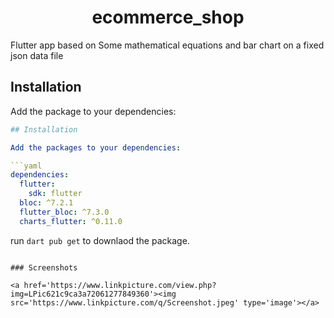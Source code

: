 <h1 align="center">ecommerce_shop</h1>

Flutter app based on Some mathematical equations and bar chart on a fixed json data file

## Installation

Add the package to your dependencies:

```yaml
## Installation

Add the packages to your dependencies:

```yaml
dependencies:
  flutter:
    sdk: flutter
  bloc: ^7.2.1
  flutter_bloc: ^7.3.0
  charts_flutter: ^0.11.0
```

run `dart pub get` to downlaod the package.

```

### Screenshots

<a href='https://www.linkpicture.com/view.php?img=LPic621c9ca3a72061277849360'><img src='https://www.linkpicture.com/q/Screenshot.jpeg' type='image'></a>
